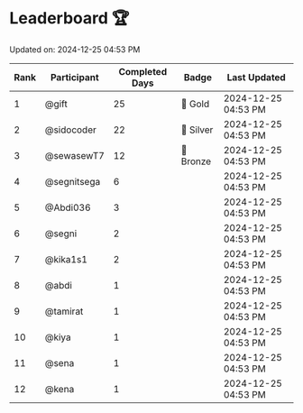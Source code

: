 # Leaderboard 🏆

Updated on: 2024-12-25 04:53 PM

| Rank | Participant       | Completed Days | Badge      | Last Updated         |
|------|-------------------|----------------|------------|----------------------|
| 1    | @gift             | 25             | 🏅 Gold     | 2024-12-25 04:53 PM |
| 2    | @sidocoder        | 22             | 🥈 Silver   | 2024-12-25 04:53 PM |
| 3    | @sewasewT7        | 12             | 🥉 Bronze   | 2024-12-25 04:53 PM |
| 4    | @segnitsega       | 6              |            | 2024-12-25 04:53 PM |
| 5    | @Abdi036          | 3              |            | 2024-12-25 04:53 PM |
| 6    | @segni            | 2              |            | 2024-12-25 04:53 PM |
| 7    | @kika1s1          | 2              |            | 2024-12-25 04:53 PM |
| 8    | @abdi             | 1              |            | 2024-12-25 04:53 PM |
| 9    | @tamirat          | 1              |            | 2024-12-25 04:53 PM |
| 10   | @kiya             | 1              |            | 2024-12-25 04:53 PM |
| 11   | @sena             | 1              |            | 2024-12-25 04:53 PM |
| 12   | @kena             | 1              |            | 2024-12-25 04:53 PM |
